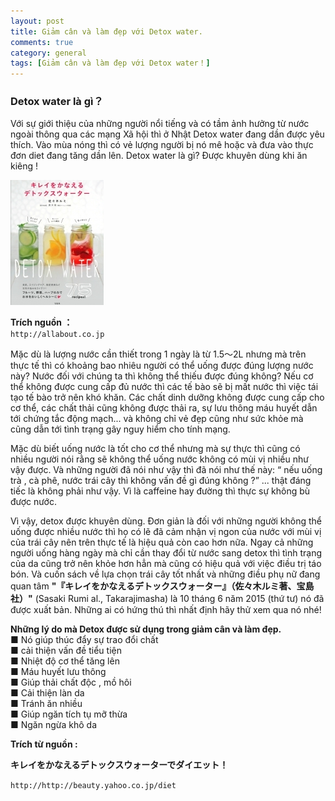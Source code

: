 ```yaml
---
layout: post  
title: Giảm cân và làm đẹp với Detox water.  
comments: true  
category: general  
tags: [Giảm cân và làm đẹp với Detox water！]
---
```


### Detox water là gì？


Với sự giới thiệu của những người nổi tiếng và có tầm ảnh hưởng từ nước ngoài thông qua các mạng Xã hội thì ở Nhật Detox water đang dần được yêu thích. Vào mùa nóng thì có vẻ lượng người bị nó mê hoặc và đưa vào thực đơn diet đang tăng dần lên. 
Detox water là gì?
Được khuyên dùng khi ăn kiêng ! 

![image](/res/detox/detox.jpeg)

 
**Trích nguồn ：**   
` http://allabout.co.jp `

Mặc dù là lượng nước cần thiết trong 1 ngày là từ 1.5～2L nhưng mà trên thực tế thì có khoảng bao nhiêu người có thể uống được đúng lượng nước này? Nước đối với chúng ta thì không thể thiếu được đúng không? Nếu cơ thể không được cung cấp đủ nước thì các tế bào sẽ bị mất nước thì việc tái tạo tế bào trở nên khó khăn.  Các chất dinh dưỡng không được cung cấp cho cơ thể, các chất thải cũng không được thải ra, sự lưu thông máu huyết dẫn tới chứng tắc động mạch... và không chỉ vẻ đẹp cũng như sức khỏe mà cũng dẫn tới tình trạng gây nguy hiểm cho tính mạng.

Mặc dù biết uống nước là tốt cho cơ thể nhưng mà sự thực thì cũng có nhiều người nói rằng sẽ không thể uống nước không có mùi vị nhiều như vậy được. Và những người đã nói như vậy thì đã nói như thế này: “ nếu uống trà , cà phê, nước trái cây thì không vấn đề gì đúng không ?” ... thật đáng tiếc là không phải như vậy. Vì là caffeine hay đường thì thực sự không bù được nước. 


Vì vậy, detox được khuyên dùng. Đơn giản là đối với những người không thể uống được nhiều nước thì họ có lẽ đã cảm nhận vị ngon của nước với mùi vị của trái cây nên trên thực tế là hiệu quả còn cao hơn nữa. Ngay cả những người uống hàng ngày mà chỉ cần thay đổi từ nước sang detox thì tình trạng của da cũng trở nên khỏe hơn hẳn mà cũng có hiệu quả với việc điều trị táo bón. 
Và cuốn sách về lựa chọn trái cây tốt nhất và những điều phụ nữ đang quan tâm **"『キレイをかなえるデトックスウォーター』（佐々木ルミ著、宝島社）"** (Sasaki Rumi al., Takarajimasha) là 10 tháng 6 năm 2015 (thứ tư) nó đã được xuất bản. Những ai có hứng thú thì nhất định hãy thử xem qua nó nhé!


**Những lý do mà Detox được sử dụng trong giảm cân và làm đẹp.**  
■ Nó giúp thúc đẩy sự trao đổi chất  
■ cải thiện vấn đề tiểu tiện   
■ Nhiệt độ cơ thể tăng lên   
■ Máu huyết lưu thông    
■ Giúp thải chất độc , mồ hôi  
■ Cải thiện làn da  
■ Tránh ăn nhiều   
■ Giúp ngăn tích tụ mỡ thừa   
■ Ngăn ngừa khô da  







**Trích từ nguồn :** 

**キレイをかなえるデトックスウォーターでダイエット！**

` http://http://beauty.yahoo.co.jp/diet `

